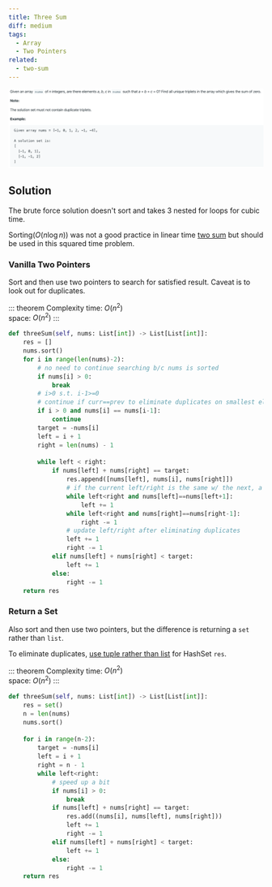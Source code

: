 ```yaml
---
title: Three Sum
diff: medium
tags:
  - Array
  - Two Pointers
related:
  - two-sum
---
```


<img class="medium-zoom" src="/algo/3sum.png" alt="https://leetcode.com/problems/3sum">

## Solution

The brute force solution doesn't sort and takes 3 nested for loops for cubic time.

Sorting($O(n \log n)$) was not a good practice in linear time [two sum](two-sum) but should be used in this squared time problem.

### Vanilla Two Pointers

Sort and then use two pointers to search for satisfied result. Caveat is to look out for duplicates.

::: theorem Complexity
time: $O(n^2)$  
space: $O(n^2)$
:::

```py
def threeSum(self, nums: List[int]) -> List[List[int]]:
    res = []
    nums.sort()
    for i in range(len(nums)-2):
        # no need to continue searching b/c nums is sorted
        if nums[i] > 0:
            break
        # i>0 s.t. i-1>=0
        # continue if curr==prev to eliminate duplicates on smallest elt
        if i > 0 and nums[i] == nums[i-1]:
            continue
        target = -nums[i]
        left = i + 1
        right = len(nums) - 1

        while left < right:
            if nums[left] + nums[right] == target:
                res.append([nums[left], nums[i], nums[right]])
                # if the current left/right is the same w/ the next, a duplicate would be returned
                while left<right and nums[left]==nums[left+1]:
                    left += 1
                while left<right and nums[right]==nums[right-1]:
                    right -= 1
                # update left/right after eliminating duplicates
                left += 1
                right -= 1
            elif nums[left] + nums[right] < target:
                left += 1
            else:
                right -= 1
    return res
```

### Return a Set

Also sort and then use two pointers, but the difference is returning a `set` rather than `list`.

To eliminate duplicates, [use tuple rather than list](/blog/python.md#list-cannot-be-hashed) for HashSet `res`.

::: theorem Complexity
time: $O(n^2)$  
space: $O(n^2)$
:::

```py
def threeSum(self, nums: List[int]) -> List[List[int]]:
    res = set()
    n = len(nums)
    nums.sort()

    for i in range(n-2):
        target = -nums[i]
        left = i + 1
        right = n - 1
        while left<right:
            # speed up a bit
            if nums[i] > 0:
                break
            if nums[left] + nums[right] == target:
                res.add((nums[i], nums[left], nums[right]))
                left += 1
                right -= 1
            elif nums[left] + nums[right] < target:
                left += 1
            else:
                right -= 1
    return res
```
